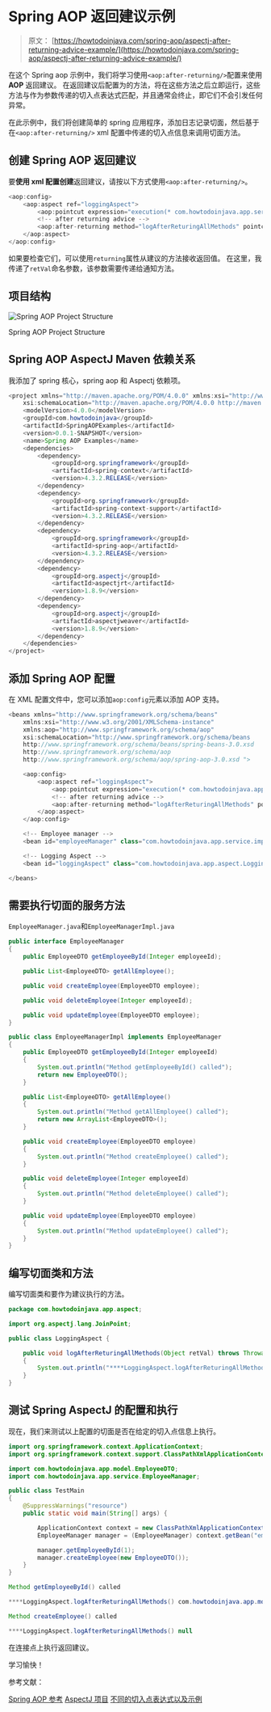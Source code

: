 # Spring AOP 返回建议示例

> 原文： [https://howtodoinjava.com/spring-aop/aspectj-after-returning-advice-example/](https://howtodoinjava.com/spring-aop/aspectj-after-returning-advice-example/)

在这个 Spring aop 示例中，我们将学习使用`<aop:after-returning/>`配置来使用 **AOP** 返回建议。 在返回建议后配置为的方法，将在这些方法之后立即运行，这些方法与作为参数传递的切入点表达式匹配，并且通常会终止，即它们不会引发任何异常。

在此示例中，我们将创建简单的 spring 应用程序，添加日志记录切面，然后基于在`<aop:after-returning/>` xml 配置中传递的切入点信息来调用切面方法。

## 创建 Spring AOP 返回建议

要**使用 xml 配置创建**返回建议，请按以下方式使用`<aop:after-returning/>`。

```java
<aop:config> 
    <aop:aspect ref="loggingAspect">
        <aop:pointcut expression="execution(* com.howtodoinjava.app.service.impl.EmployeeManagerImpl.*(..))" id="loggingPointcuts"/>
        <!-- after returning advice -->
        <aop:after-returning method="logAfterReturingAllMethods" pointcut-ref="loggingPointcuts" returning="retVal" /> 
    </aop:aspect> 
</aop:config>

```

如果要检查它们，可以使用`returning`属性从建议的方法接收返回值。 在这里，我传递了`retVal`命名参数，该参数需要传递给通知方法。

## 项目结构

![Spring AOP Project Structure](img/89dd27f7d603b5a50cf05e2415f38f6f.jpg)

Spring AOP Project Structure

## Spring AOP AspectJ Maven 依赖关系

我添加了 spring 核心，spring aop 和 Aspectj 依赖项。

```java
<project xmlns="http://maven.apache.org/POM/4.0.0" xmlns:xsi="http://www.w3.org/2001/XMLSchema-instance"
    xsi:schemaLocation="http://maven.apache.org/POM/4.0.0 http://maven.apache.org/xsd/maven-4.0.0.xsd;
    <modelVersion>4.0.0</modelVersion>
    <groupId>com.howtodoinjava</groupId>
    <artifactId>SpringAOPExamples</artifactId>
    <version>0.0.1-SNAPSHOT</version>
    <name>Spring AOP Examples</name>
    <dependencies>
        <dependency>
            <groupId>org.springframework</groupId>
            <artifactId>spring-context</artifactId>
            <version>4.3.2.RELEASE</version>
        </dependency>
        <dependency>
            <groupId>org.springframework</groupId>
            <artifactId>spring-context-support</artifactId>
            <version>4.3.2.RELEASE</version>
        </dependency>
        <dependency>
            <groupId>org.springframework</groupId>
            <artifactId>spring-aop</artifactId>
            <version>4.3.2.RELEASE</version>
        </dependency>
        <dependency>
            <groupId>org.aspectj</groupId>
            <artifactId>aspectjrt</artifactId>
            <version>1.8.9</version>
        </dependency>
        <dependency>
            <groupId>org.aspectj</groupId>
            <artifactId>aspectjweaver</artifactId>
            <version>1.8.9</version>
        </dependency>
    </dependencies>
</project>
```

## 添加 Spring AOP 配置

在 XML 配置文件中，您可以添加`aop:config`元素以添加 AOP 支持。

```java
<beans xmlns="http://www.springframework.org/schema/beans"
    xmlns:xsi="http://www.w3.org/2001/XMLSchema-instance"
    xmlns:aop="http://www.springframework.org/schema/aop"
    xsi:schemaLocation="http://www.springframework.org/schema/beans
    http://www.springframework.org/schema/beans/spring-beans-3.0.xsd
    http://www.springframework.org/schema/aop
    http://www.springframework.org/schema/aop/spring-aop-3.0.xsd ">

    <aop:config> 
        <aop:aspect ref="loggingAspect">
            <aop:pointcut expression="execution(* com.howtodoinjava.app.service.impl.EmployeeManagerImpl.*(..))" id="loggingPointcuts"/>
            <!-- after returning advice -->
            <aop:after-returning method="logAfterReturingAllMethods" pointcut-ref="loggingPointcuts" returning="retVal" />  
        </aop:aspect> 
    </aop:config> 

    <!-- Employee manager -->
    <bean id="employeeManager" class="com.howtodoinjava.app.service.impl.EmployeeManagerImpl" />

    <!-- Logging Aspect -->
    <bean id="loggingAspect" class="com.howtodoinjava.app.aspect.LoggingAspect" />

</beans>

```

## 需要执行切面的服务方法

`EmployeeManager.java`和`EmployeeManagerImpl.java`

```java
public interface EmployeeManager 
{
    public EmployeeDTO getEmployeeById(Integer employeeId);

    public List<EmployeeDTO> getAllEmployee();

    public void createEmployee(EmployeeDTO employee);

    public void deleteEmployee(Integer employeeId);

    public void updateEmployee(EmployeeDTO employee);
}

public class EmployeeManagerImpl implements EmployeeManager 
{
    public EmployeeDTO getEmployeeById(Integer employeeId) 
    {
        System.out.println("Method getEmployeeById() called");
        return new EmployeeDTO();
    }

    public List<EmployeeDTO> getAllEmployee() 
    {
        System.out.println("Method getAllEmployee() called");
        return new ArrayList<EmployeeDTO>();
    }

    public void createEmployee(EmployeeDTO employee)
    {
        System.out.println("Method createEmployee() called");
    }

    public void deleteEmployee(Integer employeeId) 
    {
        System.out.println("Method deleteEmployee() called");
    }

    public void updateEmployee(EmployeeDTO employee) 
    {
        System.out.println("Method updateEmployee() called");
    }
}

```

## 编写切面类和方法

编写切面类和要作为建议执行的方法。

```java
package com.howtodoinjava.app.aspect;

import org.aspectj.lang.JoinPoint;

public class LoggingAspect {

    public void logAfterReturingAllMethods(Object retVal) throws Throwable 
    {
        System.out.println("****LoggingAspect.logAfterReturingAllMethods() " + retVal);
    }
}

```

## 测试 Spring AspectJ 的配置和执行

现在，我们来测试以上配置的切面是否在给定的切入点信息上执行。

```java
import org.springframework.context.ApplicationContext;
import org.springframework.context.support.ClassPathXmlApplicationContext;

import com.howtodoinjava.app.model.EmployeeDTO;
import com.howtodoinjava.app.service.EmployeeManager;

public class TestMain 
{
    @SuppressWarnings("resource")
    public static void main(String[] args) {

        ApplicationContext context = new ClassPathXmlApplicationContext("applicationContext.xml");
        EmployeeManager manager = (EmployeeManager) context.getBean("employeeManager");

        manager.getEmployeeById(1);
        manager.createEmployee(new EmployeeDTO());
    }
}

```

```java
Method getEmployeeById() called

****LoggingAspect.logAfterReturingAllMethods() com.howtodoinjava.app.model.EmployeeDTO@13bc476

Method createEmployee() called

****LoggingAspect.logAfterReturingAllMethods() null

```

在连接点上执行返回建议。

学习愉快！

参考文献：

[Spring AOP 参考](https://docs.spring.io/spring/docs/current/spring-framework-reference/html/aop.html)
[AspectJ 项目](https://eclipse.org/aspectj/)
[不同的切入点表达式以及示例](//howtodoinjava.com/spring/spring-aop/writing-spring-aop-aspectj-pointcut-expressions-with-examples/)